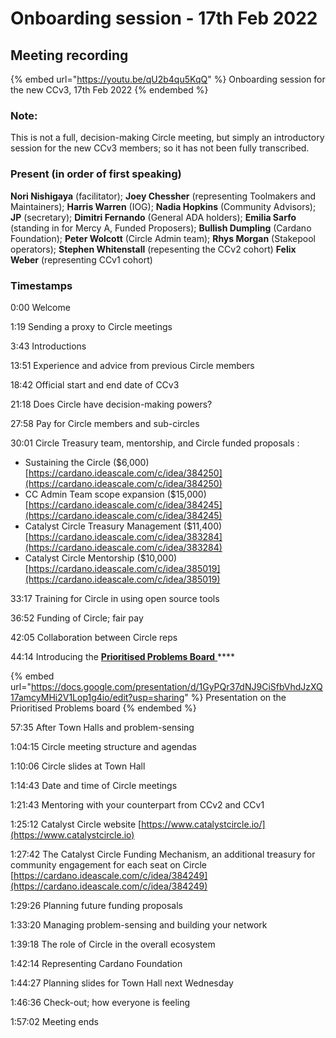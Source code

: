 # Onboarding session - 17th Feb 2022

## Meeting recording

{% embed url="https://youtu.be/qU2b4qu5KqQ" %}
Onboarding session for the new CCv3, 17th Feb 2022
{% endembed %}

### Note:

This is not a full, decision-making Circle meeting, but simply an introductory session for the new CCv3 members; so it has not been fully transcribed.

### Present (in order of first speaking)

**Nori Nishigaya** (facilitator); **Joey Chessher** (representing Toolmakers and Maintainers); **Harris Warren** (IOG); **Nadia Hopkins** (Community Advisors); **JP** (secretary); **Dimitri Fernando** (General ADA holders); **Emilia Sarfo** (standing in for Mercy A, Funded Proposers); **Bullish Dumpling** (Cardano Foundation); **Peter Wolcott** (Circle Admin team); **Rhys Morgan** (Stakepool operators); **Stephen Whitenstall** (repesenting the CCv2 cohort) **Felix Weber** (representing CCv1 cohort)

### Timestamps

0:00                      Welcome

1:19                        Sending a proxy to Circle meetings

3:43                       Introductions

13:51                     Experience and advice from previous Circle members

18:42                     Official start and end date of CCv3

21:18                     Does Circle have decision-making powers?

27:58                     Pay for Circle members and sub-circles

30:01                     Circle Treasury team, mentorship, and Circle funded proposals :

* Sustaining the Circle ($6,000) [https://cardano.ideascale.com/c/idea/384250](https://cardano.ideascale.com/c/idea/384250)
* CC Admin Team scope expansion ($15,000) [https://cardano.ideascale.com/c/idea/384245](https://cardano.ideascale.com/c/idea/384245)
* Catalyst Circle Treasury Management ($11,400) [https://cardano.ideascale.com/c/idea/383284](https://cardano.ideascale.com/c/idea/383284)
* Catalyst Circle Mentorship ($10,000) [https://cardano.ideascale.com/c/idea/385019](https://cardano.ideascale.com/c/idea/385019)

33:17                     Training for Circle in using open source tools

36:52                     Funding of Circle; fair pay

42:05                     Collaboration between Circle reps

44:14                     Introducing the [**Prioritised Problems Board** ](https://github.com/Catalyst-Circle/Catalyst-Prioritized-Problems/projects/3)****

{% embed url="https://docs.google.com/presentation/d/1GyPQr37dNJ9CiSfbVhdJzXQ17amcyMHi2V1Lop1g4io/edit?usp=sharing" %}
Presentation on the Prioritised Problems board
{% endembed %}

57:35                     After Town Halls and problem-sensing

1:04:15                  Circle meeting structure and agendas

1:10:06                  Circle slides at Town Hall       &#x20;

1:14:43                  Date and time of Circle meetings

1:21:43                  Mentoring with your counterpart from CCv2 and CCv1

1:25:12                  Catalyst Circle website  [https://www.catalystcircle.io/](https://www.catalystcircle.io)

1:27:42                  The Catalyst Circle Funding Mechanism, an additional treasury for community engagement for each seat on Circle [https://cardano.ideascale.com/c/idea/384249](https://cardano.ideascale.com/c/idea/384249)

1:29:26                  Planning future funding proposals

1:33:20                  Managing problem-sensing and building your network

1:39:18                  The role of Circle in the overall ecosystem

1:42:14                  Representing Cardano Foundation

1:44:27                  Planning slides for Town Hall next Wednesday

1:46:36                  Check-out; how everyone is feeling

1:57:02                  Meeting ends

